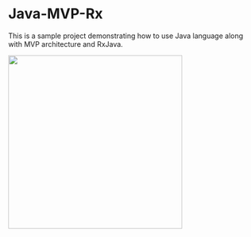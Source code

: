 # Java-MVP-Rx
This is a sample project demonstrating how to use Java language along with MVP architecture and RxJava.

<img src="https://github.com/saeedsh92/MvpRxDagger/blob/master/Screenshot_1507019611.png?raw=true" width="350">
